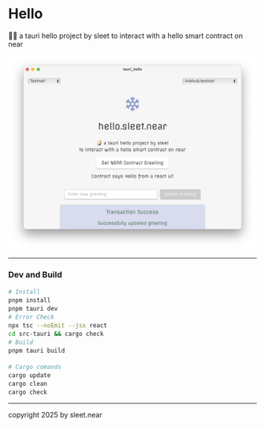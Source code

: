 # Hello
🧜‍♂️ a tauri hello project by sleet to interact with a hello smart contract on near

![img](DOCS/Screenshot.png)

---

### Dev and Build

```sh
# Install
pnpm install
pnpm tauri dev
# Error Check
npx tsc --noEmit --jsx react
cd src-tauri && cargo check
# Build
pnpm tauri build

# Cargo comands
cargo update
cargo clean
cargo check
```



---


copyright 2025 by sleet.near
